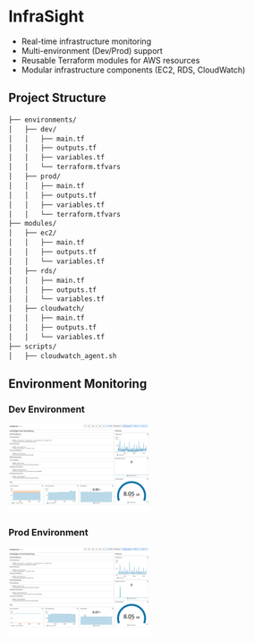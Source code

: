 # InfraSight

- Real-time infrastructure monitoring  
- Multi-environment (Dev/Prod) support  
- Reusable Terraform modules for AWS resources  
- Modular infrastructure components (EC2, RDS, CloudWatch)  

## Project Structure

```bash
├── environments/
│   ├── dev/
│   │   ├── main.tf
│   │   ├── outputs.tf
│   │   ├── variables.tf
│   │   └── terraform.tfvars
│   ├── prod/
│   │   ├── main.tf
│   │   ├── outputs.tf
│   │   ├── variables.tf
│   │   └── terraform.tfvars
├── modules/
│   ├── ec2/
│   │   ├── main.tf
│   │   ├── outputs.tf
│   │   └── variables.tf
│   ├── rds/
│   │   ├── main.tf
│   │   ├── outputs.tf
│   │   └── variables.tf
│   ├── cloudwatch/
│   │   ├── main.tf
│   │   ├── outputs.tf
│   │   └── variables.tf
├── scripts/
│   ├── cloudwatch_agent.sh
```

## Environment Monitoring

### Dev Environment  
<img src="assets/infrasight-dev.png" alt="Development Environment Monitoring" width="50%">

### Prod Environment  
<img src="assets/infrasight-prod.png" alt="Production Environment Monitoring" width="50%">

